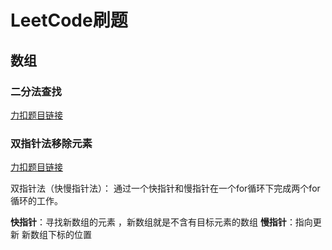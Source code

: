 # LeetCode刷题

## 数组

### 二分法查找

[力扣题目链接](https://leetcode.cn/problems/binary-search/)

### 双指针法移除元素

[力扣题目链接](https://leetcode.cn/problems/remove-element/comments/)

双指针法（快慢指针法）： 通过一个快指针和慢指针在一个for循环下完成两个for循环的工作。

**快指针**：寻找新数组的元素 ，新数组就是不含有目标元素的数组
**慢指针**：指向更新 新数组下标的位置


